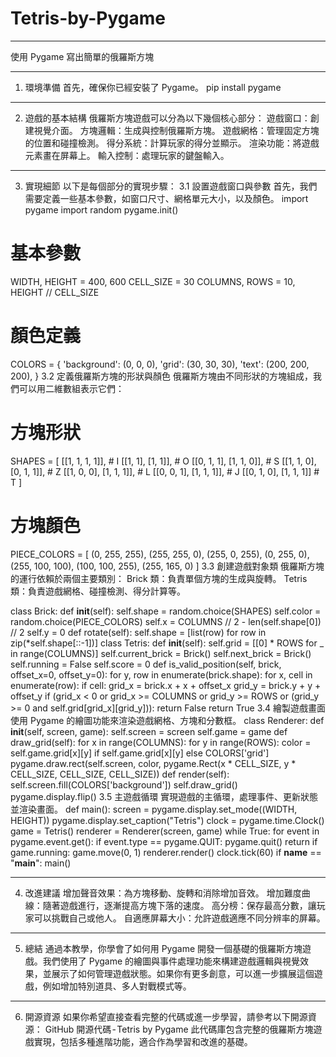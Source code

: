 # Tetris-by-Pygame
---

使用 Pygame 寫出簡單的俄羅斯方塊

---

1. 環境準備
首先，確保你已經安裝了 Pygame。
pip install pygame

---

2. 遊戲的基本結構
俄羅斯方塊遊戲可以分為以下幾個核心部分：
遊戲窗口：創建視覺介面。
方塊邏輯：生成與控制俄羅斯方塊。
遊戲網格：管理固定方塊的位置和碰撞檢測。
得分系統：計算玩家的得分並顯示。
渲染功能：將遊戲元素畫在屏幕上。
輸入控制：處理玩家的鍵盤輸入。

---

3. 實現細節
以下是每個部分的實現步驟：
3.1 設置遊戲窗口與參數
首先，我們需要定義一些基本參數，如窗口尺寸、網格單元大小，以及顏色。
import pygame
import random
pygame.init()
# 基本參數
WIDTH, HEIGHT = 400, 600
CELL_SIZE = 30
COLUMNS, ROWS = 10, HEIGHT // CELL_SIZE
# 顏色定義
COLORS = {
    'background': (0, 0, 0),
    'grid': (30, 30, 30),
    'text': (200, 200, 200),
}
3.2 定義俄羅斯方塊的形狀與顏色
俄羅斯方塊由不同形狀的方塊組成，我們可以用二維數組表示它們：
# 方塊形狀
SHAPES = [
    [[1, 1, 1, 1]],           # I
    [[1, 1], [1, 1]],         # O
    [[0, 1, 1], [1, 1, 0]],   # S
    [[1, 1, 0], [0, 1, 1]],   # Z
    [[1, 0, 0], [1, 1, 1]],   # L
    [[0, 0, 1], [1, 1, 1]],   # J
    [[0, 1, 0], [1, 1, 1]]    # T
]
# 方塊顏色
PIECE_COLORS = [
    (0, 255, 255),
    (255, 255, 0),
    (255, 0, 255),
    (0, 255, 0),
    (255, 100, 100),
    (100, 100, 255),
    (255, 165, 0)
]
3.3 創建遊戲對象類
俄羅斯方塊的運行依賴於兩個主要類別：
Brick 類：負責單個方塊的生成與旋轉。
Tetris 類：負責遊戲網格、碰撞檢測、得分計算等。

class Brick:
    def __init__(self):
        self.shape = random.choice(SHAPES)
        self.color = random.choice(PIECE_COLORS)
        self.x = COLUMNS // 2 - len(self.shape[0]) // 2
        self.y = 0
    def rotate(self):
        self.shape = [list(row) for row in zip(*self.shape[::-1])]
class Tetris:
    def __init__(self):
        self.grid = [[0] * ROWS for _ in range(COLUMNS)]
        self.current_brick = Brick()
        self.next_brick = Brick()
        self.running = False
        self.score = 0
    def is_valid_position(self, brick, offset_x=0, offset_y=0):
        for y, row in enumerate(brick.shape):
            for x, cell in enumerate(row):
                if cell:
                    grid_x = brick.x + x + offset_x
                    grid_y = brick.y + y + offset_y
                    if (grid_x < 0 or grid_x >= COLUMNS or
                        grid_y >= ROWS or
                        (grid_y >= 0 and self.grid[grid_x][grid_y])):
                        return False
        return True
3.4 繪製遊戲畫面
使用 Pygame 的繪圖功能來渲染遊戲網格、方塊和分數框。
class Renderer:
    def __init__(self, screen, game):
        self.screen = screen
        self.game = game
    def draw_grid(self):
        for x in range(COLUMNS):
            for y in range(ROWS):
                color = self.game.grid[x][y] if self.game.grid[x][y] else COLORS['grid']
                pygame.draw.rect(self.screen, color,
                    pygame.Rect(x * CELL_SIZE, y * CELL_SIZE, CELL_SIZE, CELL_SIZE))
    def render(self):
        self.screen.fill(COLORS['background'])
        self.draw_grid()
        pygame.display.flip()
3.5 主遊戲循環
實現遊戲的主循環，處理事件、更新狀態並渲染畫面。
def main():
    screen = pygame.display.set_mode((WIDTH, HEIGHT))
    pygame.display.set_caption("Tetris")
    clock = pygame.time.Clock()
    game = Tetris()
    renderer = Renderer(screen, game)
    while True:
        for event in pygame.event.get():
            if event.type == pygame.QUIT:
                pygame.quit()
                return
        if game.running:
            game.move(0, 1)
        renderer.render()
        clock.tick(60)
if __name__ == "__main__":
    main()

---

4. 改進建議
增加聲音效果：為方塊移動、旋轉和消除增加音效。
增加難度曲線：隨著遊戲進行，逐漸提高方塊下落的速度。
高分榜：保存最高分數，讓玩家可以挑戰自己或他人。
自適應屏幕大小：允許遊戲適應不同分辨率的屏幕。

---

5. 總結
通過本教學，你學會了如何用 Pygame 開發一個基礎的俄羅斯方塊遊戲。我們使用了 Pygame 的繪圖與事件處理功能來構建遊戲邏輯與視覺效果，並展示了如何管理遊戲狀態。如果你有更多創意，可以進一步擴展這個遊戲，例如增加特別道具、多人對戰模式等。

---

6. 開源資源
如果你希望直接查看完整的代碼或進一步學習，請參考以下開源資源：
GitHub 開源代碼 - Tetris by Pygame
此代碼庫包含完整的俄羅斯方塊遊戲實現，包括多種進階功能，適合作為學習和改進的基礎。

